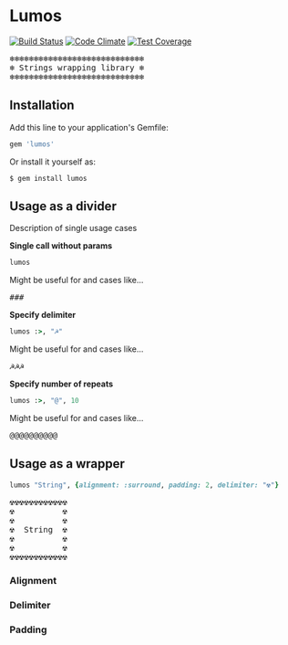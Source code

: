 # Lumos

[![Build Status](https://travis-ci.org/query-string/lumos.svg)](https://travis-ci.org/query-string/lumos)
[![Code Climate](https://codeclimate.com/github/query-string/lumos/badges/gpa.svg)](https://codeclimate.com/github/query-string/lumos)
[![Test Coverage](https://codeclimate.com/github/query-string/lumos/badges/coverage.svg)](https://codeclimate.com/github/query-string/lumos)

<pre>
❄❄❄❄❄❄❄❄❄❄❄❄❄❄❄❄❄❄❄❄❄❄❄❄❄❄❄❄
❄ Strings wrapping library ❄
❄❄❄❄❄❄❄❄❄❄❄❄❄❄❄❄❄❄❄❄❄❄❄❄❄❄❄❄
</pre>

## Installation

Add this line to your application's Gemfile:

```ruby
gem 'lumos'
```

Or install it yourself as:

    $ gem install lumos

## Usage as a divider

Description of single usage cases

**Single call without params**
```ruby
lumos
```
Might be useful for and cases like...
<pre>
###
</pre>

**Specify delimiter**
```ruby
lumos :>, "☭"
```
Might be useful for and cases like...
<pre>
☭☭☭
</pre>


**Specify number of repeats**
```ruby
lumos :>, "@", 10
```
Might be useful for and cases like...
<pre>
@@@@@@@@@@
</pre>

## Usage as a wrapper

```ruby
lumos "String", {alignment: :surround, padding: 2, delimiter: "☢"}
```

<pre>
☢☢☢☢☢☢☢☢☢☢☢☢
☢          ☢
☢          ☢
☢  String  ☢
☢          ☢
☢          ☢
☢☢☢☢☢☢☢☢☢☢☢☢
</pre>

### Alignment
### Delimiter
### Padding
